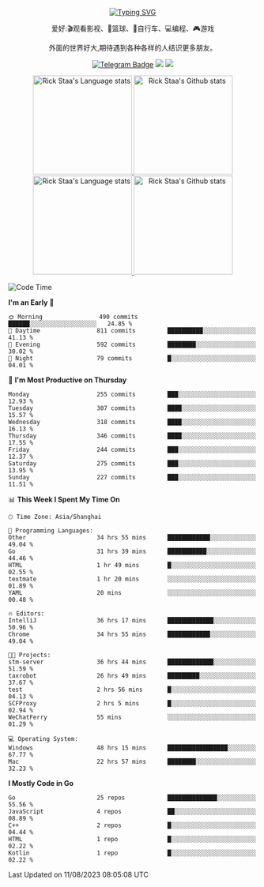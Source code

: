 <div align="center"> 

[![Typing SVG](https://readme-typing-svg.herokuapp.com?size=25&duration=2500&color=eeeeee&vCenter=true&width=200&height=40&lines=Hi+there+%F0%9F%91%8B%F0%9F%8F%BB;I'm+DanBai)](https://git.io/typing-svg)

爱好:🎬观看影视、🏀篮球、🚴自行车、💻编程、🎮游戏

外面的世界好大,期待遇到各种各样的人结识更多朋友。

[![Telegram Badge](https://img.shields.io/badge/-Telegram-blue?style=flat&logo=Telegram&logoColor=white)](https://t.me/danbai9420) 
[![](https://img.shields.io/badge/-Blog-brightgreen?style=flat&logo=Blogger&logoColor=white)](https://p00q.cn)
[![](https://img.shields.io/badge/-Email-red?style=flat&logo=Mail.Ru&logoColor=white)](mailto:danbai@88.com)
</div>

<!-- Light Mode -->
<div align="center"> 
<a href="https://github.com/anuraghazra/github-readme-stats#gh-light-mode-only">
<img height=200 src="https://github-readme-stats.vercel.app/api/top-langs/?username=danbai225&layout=compact&langs_count=10&hide_border=1&role=OWNER,COLLABORATOR#gh-light-mode-only" alt="Rick Staa's Language stats" />
</a>
<a href="https://github.com/anuraghazra/github-readme-stats#gh-light-mode-only">
<img height=200 src="https://github-readme-stats.vercel.app/api?username=danbai225&show_icons=true&count_private=true&line_height=28&hide_border=1&include_all_commits=true&card_width=450&role=OWNER,COLLABORATOR&exclude_repo=github-readme-stats#gh-light-mode-only" alt="Rick Staa's Github stats" />
</a>
</div>

<!-- Dark Mode -->
<div align="center"> 
<a href="https://github.com/anuraghazra/github-readme-stats#gh-dark-mode-only">
<img height=200 src="https://github-readme-stats.vercel.app/api/top-langs/?username=danbai225&layout=compact&langs_count=10&hide_border=1&role=OWNER,COLLABORATOR&theme=github_dark#gh-dark-mode-only" alt="Rick Staa's Language stats" />
</a>
<a href="https://github.com/anuraghazra/github-readme-stats#gh-dark-mode-only">
<img height=200 src="https://github-readme-stats.vercel.app/api?username=danbai225&show_icons=true&count_private=true&line_height=28&hide_border=1&include_all_commits=true&card_width=450&role=OWNER,COLLABORATOR&exclude_repo=github-readme-stats&theme=github_dark#gh-dark-mode-only" alt="Rick Staa's Github stats" />
</a>
</div>

<!--START_SECTION:waka-->
![Code Time](http://img.shields.io/badge/Code%20Time-855%20hrs%2021%20mins-blue)

**I'm an Early 🐤** 

```text
🌞 Morning                490 commits         ██████░░░░░░░░░░░░░░░░░░░   24.85 % 
🌆 Daytime                811 commits         ██████████░░░░░░░░░░░░░░░   41.13 % 
🌃 Evening                592 commits         ████████░░░░░░░░░░░░░░░░░   30.02 % 
🌙 Night                  79 commits          █░░░░░░░░░░░░░░░░░░░░░░░░   04.01 % 
```
📅 **I'm Most Productive on Thursday** 

```text
Monday                   255 commits         ███░░░░░░░░░░░░░░░░░░░░░░   12.93 % 
Tuesday                  307 commits         ████░░░░░░░░░░░░░░░░░░░░░   15.57 % 
Wednesday                318 commits         ████░░░░░░░░░░░░░░░░░░░░░   16.13 % 
Thursday                 346 commits         ████░░░░░░░░░░░░░░░░░░░░░   17.55 % 
Friday                   244 commits         ███░░░░░░░░░░░░░░░░░░░░░░   12.37 % 
Saturday                 275 commits         ███░░░░░░░░░░░░░░░░░░░░░░   13.95 % 
Sunday                   227 commits         ███░░░░░░░░░░░░░░░░░░░░░░   11.51 % 
```


📊 **This Week I Spent My Time On** 

```text
🕑︎ Time Zone: Asia/Shanghai

💬 Programming Languages: 
Other                    34 hrs 55 mins      ████████████░░░░░░░░░░░░░   49.04 % 
Go                       31 hrs 39 mins      ███████████░░░░░░░░░░░░░░   44.46 % 
HTML                     1 hr 49 mins        █░░░░░░░░░░░░░░░░░░░░░░░░   02.55 % 
textmate                 1 hr 20 mins        ░░░░░░░░░░░░░░░░░░░░░░░░░   01.89 % 
YAML                     20 mins             ░░░░░░░░░░░░░░░░░░░░░░░░░   00.48 % 

🔥 Editors: 
IntelliJ                 36 hrs 17 mins      █████████████░░░░░░░░░░░░   50.96 % 
Chrome                   34 hrs 55 mins      ████████████░░░░░░░░░░░░░   49.04 % 

🐱‍💻 Projects: 
stm-server               36 hrs 44 mins      █████████████░░░░░░░░░░░░   51.59 % 
taxrobot                 26 hrs 49 mins      █████████░░░░░░░░░░░░░░░░   37.67 % 
test                     2 hrs 56 mins       █░░░░░░░░░░░░░░░░░░░░░░░░   04.13 % 
SCFProxy                 2 hrs 5 mins        █░░░░░░░░░░░░░░░░░░░░░░░░   02.94 % 
WeChatFerry              55 mins             ░░░░░░░░░░░░░░░░░░░░░░░░░   01.29 % 

💻 Operating System: 
Windows                  48 hrs 15 mins      █████████████████░░░░░░░░   67.77 % 
Mac                      22 hrs 57 mins      ████████░░░░░░░░░░░░░░░░░   32.23 % 
```

**I Mostly Code in Go** 

```text
Go                       25 repos            ██████████████░░░░░░░░░░░   55.56 % 
JavaScript               4 repos             ██░░░░░░░░░░░░░░░░░░░░░░░   08.89 % 
C++                      2 repos             █░░░░░░░░░░░░░░░░░░░░░░░░   04.44 % 
HTML                     1 repo              █░░░░░░░░░░░░░░░░░░░░░░░░   02.22 % 
Kotlin                   1 repo              █░░░░░░░░░░░░░░░░░░░░░░░░   02.22 % 
```




 Last Updated on 11/08/2023 08:05:08 UTC
<!--END_SECTION:waka-->
